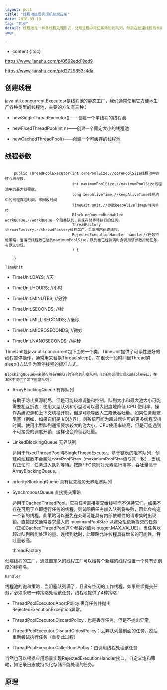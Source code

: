 ```yaml
---
layout: post
title: "线程池底层实现机制及应用"
date: 2018-03-10
tag: "并发"
detail: 线程池是一种多线程处理形式，处理过程中将任务添加到队列，然后在创建线程后自动启动这些任务。线程池线程都是后台线程。每个线程都使用默认的堆栈大小，以默认的优先级运行，并处于多线程单元中。如果某个线程在托管代码中空闲（如正在等待某个事件）,则线程池将插入另一个辅助线程来使所有处理器保持繁忙。如果所有线程池线程都始终保持繁忙，但队列中包含挂起的工作，则线程池将在一段时间后创建另一个辅助线程但线程的数目永远不会超过最大值。超过最大值的线程可以排队，但他们要等到其他线程完成后才启动。
img: 

---
```


* content
{:toc}


https://www.jianshu.com/p/0562edd19cd9

https://www.jianshu.com/p/d2729853c4da

## 创建线程

java.util.concurrent.Executosr是线程池的静态工厂，我们通常使用它方便地生产各种类型的线程池，主要的方法有三种：

* newSingleThreadExecutor()——创建一个单线程的线程池

* newFixedThreadPool(int n)——创建一个固定大小的线程池

* newCachedThreadPool()——创建一个可缓存的线程池

## 线程参数

```aidl

    public ThreadPoolExecutor(int corePoolSize,//corePoolSize线程池中的核心线程数。
                              int maximumPoolSize,//maximumPoolSize线程池中的最大线程数。
                              long keepAliveTime,//keepAliveTime线程池中的线程存活时间，即回收时间
                              TimeUnit unit,//参数keepAliveTime的时间单位
                              BlockingQueue<Runnable> workQueue,//workQueue一个阻塞队列，用来存储等待执行的任务。
                              ThreadFactory threadFactory,//threadFactory线程工厂，主要用来创建线程。
                              RejectedExecutionHandler handler//任务拒绝策略，当运行线程数已达到maximumPoolSize，队列也已经装满时会调用该参数拒绝任务，有默认实现。
                              ) {
        
    }

```
    TimeUnit

* TimeUnit.DAYS;    //天

* TimeUnit.HOURS;    //小时

* TimeUnit.MINUTES;    //分钟

* TimeUnit.SECONDS;    //秒

* TimeUnit.MILLISECONDS;    //毫秒

* TimeUnit.MICROSECONDS;    //微妙

* TimeUnit.NANOSECONDS;    //纳秒

TimeUnit是java.util.concurrent包下面的一个类，TimeUnit提供了可读性更好的线程暂停操作，通常用来替换Thread.sleep()，在很长一段时间里Thread的sleep()方法作为暂停线程的标准方式。

    BlockingQueue用来保存等待被执行的任务的阻塞队列，且任务必须实现Runable接口，在JDK中提供了如下阻塞队列：

* ArrayBlockingQueue 有界队列

    有助于防止资源耗尽，但是可能较难调整和控制。队列大小和最大池大小可能需要相互折衷：使用大型队列和小型池可以最大限度地降低 CPU 使用率、操作系统资源和上下文切换开销，但是可能导致人工降低吞吐量。如果任务频繁阻塞（例如，如果它们是 I/O边界），则系统可能为超过您许可的更多线程安排时间。使用小型队列通常要求较大的池大小，CPU使用率较高，但是可能遇到不可接受的调度开销，这样也会降低吞吐量。
    
* LinkedBlockingQueue 无界队列

    适用于FixedThreadPool与SingleThreadExcutor。基于链表的阻塞队列，创建的线程数不会超过corePoolSizes（maximumPoolSize值与其一致），当线程正忙时，任务进入队列等待。按照FIFO原则对元素进行排序，吞吐量高于ArrayBlockingQueue。

* priorityBlockingQuene 具有优先级的无界阻塞队列


* SynchronousQueue 直接提交策略

    适用于CachedThreadPool。它将任务直接提交给线程而不保持它们。如果不存在可用于立即运行任务的线程，则试图把任务加入队列将失败，因此会构造一个新的线程。此策略可以避免在处理可能具有内部依赖性的请求集时出现锁。直接提交通常要求最大的 maximumPoolSize 以避免拒绝新提交的任务（正如CachedThreadPool这个参数的值为Integer.MAX_VALUE）。当任务以超过队列所能处理的量、连续到达时，此策略允许线程具有增长的可能性。吞吐量较高。


    threadFactory

创建线程的工厂，通过自定义的线程工厂可以给每个新建的线程设置一个具有识别度的线程名。

    handler 
    
线程池的饱和策略，当阻塞队列满了，且没有空闲的工作线程，如果继续提交任务，必须采取一种策略处理该任务，线程池提供了4种策略：

* ThreadPoolExecutor.AbortPolicy:丢弃任务并抛出RejectedExecutionException异常。 

* ThreadPoolExecutor.DiscardPolicy：也是丢弃任务，但是不抛出异常。 

* ThreadPoolExecutor.DiscardOldestPolicy：丢弃队列最前面的任务，然后重新尝试执行任务（重复此过程）

* ThreadPoolExecutor.CallerRunsPolicy：由调用线程处理该任务 

当然也可以根据应用场景实现RejectedExecutionHandler接口，自定义饱和策略，如记录日志或持久化存储不能处理的任务。    
  


## 原理
